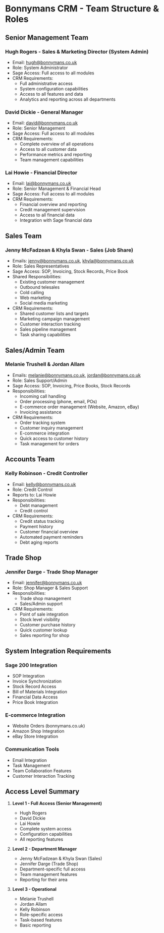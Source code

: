 # Bonnymans CRM - Team Structure & Roles

## Senior Management Team

### Hugh Rogers - Sales & Marketing Director (System Admin)
- Email: hugh@bonnymans.co.uk
- Role: System Administrator
- Sage Access: Full access to all modules
- CRM Requirements:
  - Full administrative access
  - System configuration capabilities
  - Access to all features and data
  - Analytics and reporting across all departments

### David Dickie - General Manager
- Email: david@bonnymans.co.uk
- Role: Senior Management
- Sage Access: Full access to all modules
- CRM Requirements:
  - Complete overview of all operations
  - Access to all customer data
  - Performance metrics and reporting
  - Team management capabilities

### Lai Howie - Financial Director
- Email: lai@bonnymans.co.uk
- Role: Senior Management & Financial Head
- Sage Access: Full access to all modules
- CRM Requirements:
  - Financial overview and reporting
  - Credit management supervision
  - Access to all financial data
  - Integration with Sage financial data

## Sales Team

### Jenny McFadzean & Khyla Swan - Sales (Job Share)
- Emails: jenny@bonnymans.co.uk, khyla@bonnymans.co.uk
- Role: Sales Representatives
- Sage Access: SOP, Invoicing, Stock Records, Price Book
- Shared Responsibilities:
  - Existing customer management
  - Outbound telesales
  - Cold calling
  - Web marketing
  - Social media marketing
- CRM Requirements:
  - Shared customer lists and targets
  - Marketing campaign management
  - Customer interaction tracking
  - Sales pipeline management
  - Task sharing capabilities

## Sales/Admin Team

### Melanie Trushell & Jordan Allam
- Emails: melanie@bonnymans.co.uk, jordan@bonnymans.co.uk
- Role: Sales Support/Admin
- Sage Access: SOP, Invoicing, Price Books, Stock Records
- Responsibilities:
  - Incoming call handling
  - Order processing (phone, email, POs)
  - E-commerce order management (Website, Amazon, eBay)
  - Invoicing assistance
- CRM Requirements:
  - Order tracking system
  - Customer inquiry management
  - E-commerce integration
  - Quick access to customer history
  - Task management for orders

## Accounts Team

### Kelly Robinson - Credit Controller
- Email: kelly@bonnymans.co.uk
- Role: Credit Control
- Reports to: Lai Howie
- Responsibilities:
  - Debt management
  - Credit control
- CRM Requirements:
  - Credit status tracking
  - Payment history
  - Customer financial overview
  - Automated payment reminders
  - Debt aging reports

## Trade Shop

### Jennifer Darge - Trade Shop Manager
- Email: jennifer@bonnymans.co.uk
- Role: Shop Manager & Sales Support
- Responsibilities:
  - Trade shop management
  - Sales/Admin support
- CRM Requirements:
  - Point of sale integration
  - Stock level visibility
  - Customer purchase history
  - Quick customer lookup
  - Sales reporting for shop

## System Integration Requirements

### Sage 200 Integration
- SOP Integration
- Invoice Synchronization
- Stock Record Access
- Bill of Materials Integration
- Financial Data Access
- Price Book Integration

### E-commerce Integration
- Website Orders (bonnymans.co.uk)
- Amazon Shop Integration
- eBay Store Integration

### Communication Tools
- Email Integration
- Task Management
- Team Collaboration Features
- Customer Interaction Tracking

## Access Level Summary

1. **Level 1 - Full Access (Senior Management)**
   - Hugh Rogers
   - David Dickie
   - Lai Howie
   - Complete system access
   - Configuration capabilities
   - All reporting features

2. **Level 2 - Department Manager**
   - Jenny McFadzean & Khyla Swan (Sales)
   - Jennifer Darge (Trade Shop)
   - Department-specific full access
   - Team management features
   - Reporting for their area

3. **Level 3 - Operational**
   - Melanie Trushell
   - Jordan Allam
   - Kelly Robinson
   - Role-specific access
   - Task-based features
   - Basic reporting
